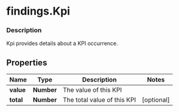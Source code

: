 # findings.Kpi

### Description

Kpi provides details about a KPI occurrence.

## Properties
Name | Type | Description | Notes
------------ | ------------- | ------------- | -------------
**value** | **Number** | The value of this KPI | 
**total** | **Number** | The total value of this KPI | [optional] 

